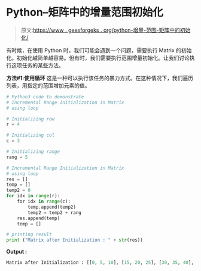 # Python–矩阵中的增量范围初始化

> 原文:[https://www . geesforgeks . org/python-增量-范围-矩阵中的初始化/](https://www.geeksforgeeks.org/python-incremental-range-initialization-in-matrix/)

有时候，在使用 Python 时，我们可能会遇到一个问题，需要执行 Matrix 的初始化。初始化越简单越容易。但有时，我们需要执行范围增量初始化。让我们讨论执行这项任务的某些方法。

**方法#1:使用循环**
这是一种可以执行该任务的暴力方式。在这种情况下，我们遍历列表，用指定的范围增加元素的值。

```py
# Python3 code to demonstrate 
# Incremental Range Initialization in Matrix
# using loop

# Initializing row
r = 4

# Initializing col
c = 3

# Initializing range 
rang = 5

# Incremental Range Initialization in Matrix
# using loop
res = []
temp = []
temp2 = 0
for idx in range(r):
    for idx in range(c):
        temp.append(temp2)
        temp2 = temp2 + rang
    res.append(temp)
    temp = []

# printing result 
print ("Matrix after Initialization : " + str(res))
```

**Output :**

```py
Matrix after Initialization : [[0, 5, 10], [15, 20, 25], [30, 35, 40], [45, 50, 55]]

```